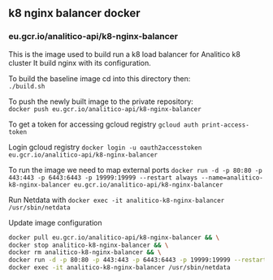 
## k8 nginx balancer docker
### eu.gcr.io/analitico-api/k8-nginx-balancer

This is the image used to build run a k8 load balancer for Analitico k8 cluster
It build nginx with its configuration.

To build the baseline image cd into this directory then:  
`./build.sh`

To push the newly built image to the private repository:  
`docker push eu.gcr.io/analitico-api/k8-nginx-balancer`

To get a token for accessing gcloud registry
`gcloud auth print-access-token`

Login gcloud registry
`docker login -u oauth2accesstoken eu.gcr.io/analitico-api/k8-nginx-balancer`

To run the image we need to map external ports
`docker run -d -p 80:80 -p 443:443 -p 6443:6443 -p 19999:19999 --restart always --name=analitico-k8-nginx-balancer eu.gcr.io/analitico-api/k8-nginx-balancer`

Run Netdata with
`docker exec -it analitico-k8-nginx-balancer /usr/sbin/netdata`

Update image configuration

```bash
docker pull eu.gcr.io/analitico-api/k8-nginx-balancer && \
docker stop analitico-k8-nginx-balancer && \
docker rm analitico-k8-nginx-balancer && \
docker run -d -p 80:80 -p 443:443 -p 6443:6443 -p 19999:19999 --restart always --name=analitico-k8-nginx-balancer eu.gcr.io/analitico-api/k8-nginx-balancer &&
docker exec -it analitico-k8-nginx-balancer /usr/sbin/netdata
```
